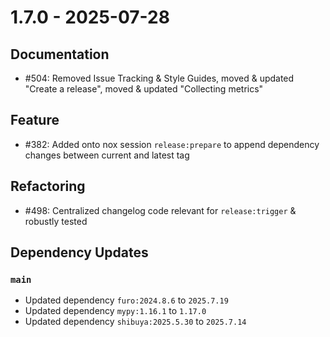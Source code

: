 # 1.7.0 - 2025-07-28
## Documentation

* #504: Removed Issue Tracking & Style Guides, moved & updated "Create a release", moved & updated "Collecting metrics"

## Feature

* #382: Added onto nox session `release:prepare` to append dependency changes between current and latest tag

## Refactoring

* #498: Centralized changelog code relevant for `release:trigger` & robustly tested

## Dependency Updates

### `main`
* Updated dependency `furo:2024.8.6` to `2025.7.19`
* Updated dependency `mypy:1.16.1` to `1.17.0`
* Updated dependency `shibuya:2025.5.30` to `2025.7.14`
